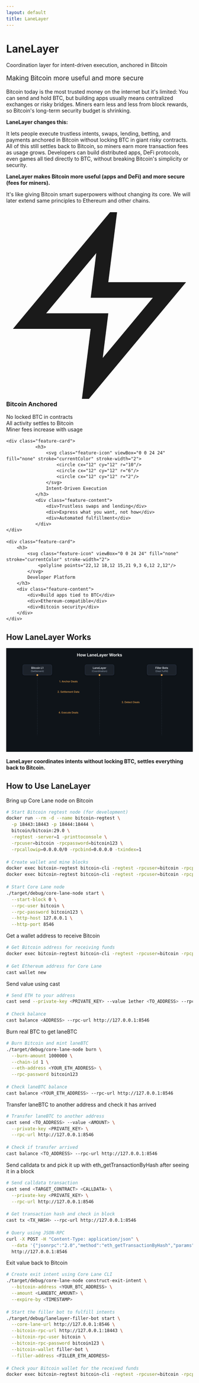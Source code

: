 ```yaml
---
layout: default
title: LaneLayer
---
```


<div class="homepage-hero">
    <h1>LaneLayer</h1>
    <p>Coordination layer for intent-driven execution, anchored in Bitcoin</p>
    <p style="font-size: 1.1rem; color: var(--text-muted); margin-top: 1rem;">Making Bitcoin more useful and more secure</p>
</div>

Bitcoin today is the most trusted money on the internet but it's limited: You can send and hold BTC, but building apps usually means centralized exchanges or risky bridges. Miners earn less and less from block rewards, so Bitcoin's long-term security budget is shrinking.

**LaneLayer changes this:**

It lets people execute trustless intents, swaps, lending, betting, and payments anchored in Bitcoin without locking BTC in giant risky contracts. All of this still settles back to Bitcoin, so miners earn more transaction fees as usage grows. Developers can build distributed apps, DeFi protocols, even games all tied directly to BTC, without breaking Bitcoin's simplicity or security.

**LaneLayer makes Bitcoin more useful (apps and DeFi) and more secure (fees for miners).**

It's like giving Bitcoin smart superpowers without changing its core. We will later extend same principles to Ethereum and other chains.

<div class="feature-grid">
    <div class="feature-card">
        <h3>
            <svg class="feature-icon" viewBox="0 0 24 24" fill="none" stroke="currentColor" stroke-width="2">
                <path d="M13 2L3 14h9l-1 8 10-12h-9l1-8z"/>
            </svg>
            Bitcoin Anchored
        </h3>
        <div class="feature-content">
            <div>No locked BTC in contracts</div>
            <div>All activity settles to Bitcoin</div>
            <div>Miner fees increase with usage</div>
        </div>
    </div>

    <div class="feature-card">
               <h3>
                   <svg class="feature-icon" viewBox="0 0 24 24" fill="none" stroke="currentColor" stroke-width="2">
                       <circle cx="12" cy="12" r="10"/>
                       <circle cx="12" cy="12" r="6"/>
                       <circle cx="12" cy="12" r="2"/>
                   </svg>
                   Intent-Driven Execution
               </h3>
               <div class="feature-content">
                   <div>Trustless swaps and lending</div>
                   <div>Express what you want, not how</div>
                   <div>Automated fulfillment</div>
               </div>
    </div>

    <div class="feature-card">
        <h3>
            <svg class="feature-icon" viewBox="0 0 24 24" fill="none" stroke="currentColor" stroke-width="2">
                <polyline points="22,12 18,12 15,21 9,3 6,12 2,12"/>
            </svg>
            Developer Platform
        </h3>
        <div class="feature-content">
            <div>Build apps tied to BTC</div>
            <div>Ethereum-compatible</div>
            <div>Bitcoin security</div>
        </div>
    </div>
</div>

## How LaneLayer Works

![How LaneLayer Works](assets/images/lanelayer-sequence-diagram.svg)

**LaneLayer coordinates intents without locking BTC, settles everything back to Bitcoin.**

## How to Use LaneLayer

Bring up Core Lane node on Bitcoin

```bash
# Start Bitcoin regtest node (for development)
docker run --rm -d --name bitcoin-regtest \
  -p 18443:18443 -p 18444:18444 \
  bitcoin/bitcoin:29.0 \
  -regtest -server=1 -printtoconsole \
  -rpcuser=bitcoin -rpcpassword=bitcoin123 \
  -rpcallowip=0.0.0.0/0 -rpcbind=0.0.0.0 -txindex=1

# Create wallet and mine blocks
docker exec bitcoin-regtest bitcoin-cli -regtest -rpcuser=bitcoin -rpcpassword=bitcoin123 createwallet "mine"
docker exec bitcoin-regtest bitcoin-cli -regtest -rpcuser=bitcoin -rpcpassword=bitcoin123 -rpcwallet=mine generatetoaddress 101 $(docker exec bitcoin-regtest bitcoin-cli -regtest -rpcuser=bitcoin -rpcpassword=bitcoin123 -rpcwallet=mine getnewaddress "" bech32)

# Start Core Lane node
./target/debug/core-lane-node start \
  --start-block 0 \
  --rpc-user bitcoin \
  --rpc-password bitcoin123 \
  --http-host 127.0.0.1 \
  --http-port 8546
```

Get a wallet address to receive Bitcoin

```bash
# Get Bitcoin address for receiving funds
docker exec bitcoin-regtest bitcoin-cli -regtest -rpcuser=bitcoin -rpcpassword=bitcoin123 -rpcwallet=mine getnewaddress "" bech32

# Get Ethereum address for Core Lane
cast wallet new
```

Send value using cast

```bash
# Send ETH to your address
cast send --private-key <PRIVATE_KEY> --value 1ether <TO_ADDRESS> --rpc-url http://127.0.0.1:8546

# Check balance
cast balance <ADDRESS> --rpc-url http://127.0.0.1:8546
```

Burn real BTC to get laneBTC

```bash
# Burn Bitcoin and mint laneBTC
./target/debug/core-lane-node burn \
  --burn-amount 1000000 \
  --chain-id 1 \
  --eth-address <YOUR_ETH_ADDRESS> \
  --rpc-password bitcoin123

# Check laneBTC balance
cast balance <YOUR_ETH_ADDRESS> --rpc-url http://127.0.0.1:8546
```

Transfer laneBTC to another address and check it has arrived

```bash
# Transfer laneBTC to another address
cast send <TO_ADDRESS> --value <AMOUNT> \
  --private-key <PRIVATE_KEY> \
  --rpc-url http://127.0.0.1:8546

# Check if transfer arrived
cast balance <TO_ADDRESS> --rpc-url http://127.0.0.1:8546
```

Send calldata tx and pick it up with eth_getTransactionByHash after seeing it in a block

```bash
# Send calldata transaction
cast send <TARGET_CONTRACT> <CALLDATA> \
  --private-key <PRIVATE_KEY> \
  --rpc-url http://127.0.0.1:8546

# Get transaction hash and check in block
cast tx <TX_HASH> --rpc-url http://127.0.0.1:8546

# Query using JSON-RPC
curl -X POST -H "Content-Type: application/json" \
  --data '{"jsonrpc":"2.0","method":"eth_getTransactionByHash","params":["<TX_HASH>"],"id":1}' \
  http://127.0.0.1:8546
```

Exit value back to Bitcoin

```bash
# Create exit intent using Core Lane CLI
./target/debug/core-lane-node construct-exit-intent \
  --bitcoin-address <YOUR_BTC_ADDRESS> \
  --amount <LANEBTC_AMOUNT> \
  --expire-by <TIMESTAMP>

# Start the filler bot to fulfill intents
./target/debug/lanelayer-filler-bot start \
  --core-lane-url http://127.0.0.1:8546 \
  --bitcoin-rpc-url http://127.0.0.1:18443 \
  --bitcoin-rpc-user bitcoin \
  --bitcoin-rpc-password bitcoin123 \
  --bitcoin-wallet filler-bot \
  --filler-address <FILLER_ETH_ADDRESS>

# Check your Bitcoin wallet for the received funds
docker exec bitcoin-regtest bitcoin-cli -regtest -rpcuser=bitcoin -rpcpassword=bitcoin123 -rpcwallet=mine getbalance
```
